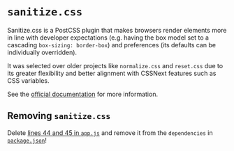 # `sanitize.css`

Sanitize.css is a PostCSS plugin that makes browsers render elements more in
line with developer expectations (e.g. having the box model set to a cascading
`box-sizing: border-box`) and preferences (its defaults can be individually
overridden).

It was selected over older projects like `normalize.css` and `reset.css` due
to its greater flexibility and better alignment with CSSNext features such as CSS
variables.

See the [official documentation](https://github.com/10up/sanitize.css) for more
information.

## Removing `sanitize.css`

Delete [lines 44 and 45 in `app.js`](../../app/app.js#L44-L45) and remove it
from the `dependencies` in [`package.json`](../../package.json)!
